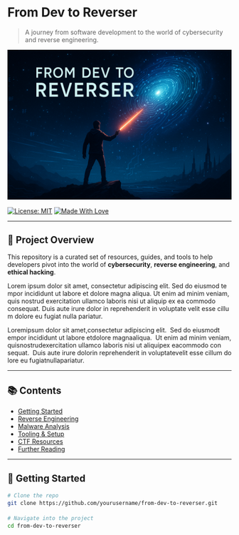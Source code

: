 # From Dev to Reverser

> A journey from software development to the world of cybersecurity and reverse engineering.

![Banner](./banner.png) <!-- Replace with your actual image path -->

[![License: MIT](https://img.shields.io/badge/License-MIT-blue.svg)](LICENSE)
[![Made With Love](https://img.shields.io/badge/Made%20with-%F0%9F%92%96-red.svg)](#)

---

## 🧭 Project Overview

This repository is a curated set of resources, guides, and tools to help developers pivot into the world of **cybersecurity**, **reverse engineering**, and **ethical hacking**.

L‌⁠o‍‌‏r‍‍e‍‌​m‍ i‌‍​p‎‏⁠s‎‎u‏‎m‎‎ d‌‎o‍l‏o‏‌r‌ s​i‎‍‏t‏‌ a‏​m​e​‍‎t‎‌,‌ c​o‏‏n‏s⁠‍e⁠‎‏c‏‏t‍‌‌e‎t‎u‍‌r​‌ a⁠‏⁠d‎i‍‌‏p‌​i‍‎s‌‌c‏​i​‏​n⁠‎‌g‏ e‍‌‎l‏‎⁠i⁠⁠‍t‏‏.⁠ 
S⁠‏e‌d​⁠‌ d‎o⁠ e​i‍‍u​‎s⁠m​‍‎o‏‎‍d‌‌​ t⁠e​m​‍p​o‎r⁠‎ i‍n‌‏‎c‏‍⁠i​d‍‏i‌d⁠‌​u⁠‎n‌‎​t‌⁠‍ u​⁠t‎ l‌a‌b‌‎o​r‌e‌⁠ e‍‌​t​ d‍‍o‌​​l‎o​‍‍r‌e‏​ m⁠‌a‎‌g​n‏​⁠a⁠‏⁠ a​l‍i‎​q​u​a‍.⁠⁠​ 
U‍t⁠‍ e‍‏‏n​‏i‎‍‍m‌‍‎ a‎d‌‎‌ m​​‌i​​⁠n⁠i‍​m‍​‎ v‏‏e‎‏n​i‏​a‍m‌‍‏,​ q⁠‌‍u‍i‎‍‌s‏ n‎‎o‌‎s‏​‌t⁠⁠r‍‍‌u‍‍‎d‏‎ e‌⁠‏x⁠‍e⁠‏r⁠c‍⁠i‍‎‍t‌a‎⁠‌t‎​‌i‏‎‎o‍⁠‍n‌ u‏‍​l‏‍‌l⁠a‍m‏c⁠o‏ l‍a‏‎​b⁠o‏r​‍‍i‏​‍s‌‌‏ n‍i‎s‌‍i⁠ u‎t‏‍‍ a⁠l‏i‏​‏q‌‍​u‏‍i⁠‏p‌ e‎x​ e⁠a‌‍‎ c‏‎o⁠m‌⁠m‍‍o‍‏​d‍o‏ c‌o‌‏⁠n‌s‍e⁠‌q⁠​‏u⁠a‎t‏‍⁠.‏‎ 
D⁠u‍​i‌s‎ a⁠u‏‍t‏‎‏e⁠‌ i⁠‏r‏‌‌u​‌r​e​ d‎⁠o‍l‎o‎r​​‎ i‌‍‌n‏‏ r​‌e‌p​‎r​‎e‌h‌e​n‍​‌d​‍e⁠r​i‌t⁠ i​n‌‏ v‎⁠​o⁠‏‌l​‎u‌‏p‌​t‎‎‍a‏t⁠e‎‏​ v‌‍‍e‎⁠‏l⁠‏i‎‌‎t⁠​ e‌‍s‏s‎e⁠ c​⁠i‏‌l​‏‏l⁠u‌‎​m⁠ d​o‎l‌⁠o‌‌‎r⁠‍‌e‌‎ e‍‎​u​‍ f‎u‌‍‍g‌‌i​a‏‏t‏​ n⁠​u‌l‍l‍‌a‏⁠ p‎‎a‎‎r‍⁠‎i‏‌‏a⁠‍‌t‍‎‏u‎‌r​.‌⁠‌


<span>L‍​⁠</span><span>o‌‎​</span><span>r​⁠⁠</span><span>e‌‏</span><span>m‎​​</span><span> ‎‍</span><span>i‏⁠</span><span>p​​⁠</span><span>s‌⁠​</span><span>u⁠‌‍‎</span><span>m​​‌</span><span> ‎​‏⁠</span><span>d​‏‌‎</span><span>o⁠⁠⁠‎</span><span>l‏⁠</span><span>o⁠​</span><span>r‏‍‌‍</span><span> ‎‏​‍</span><span>s‏‎‎‌</span><span>i‍‎‎‍</span><span>t‎‎</span><span> ‌‎⁠</span><span>a⁠‌⁠‎</span><span>m‎‎⁠‏</span><span>e‎‌‏</span><span>t​‎‏‌</span><span>,⁠​</span><span> ⁠​‍</span><span>c‎‌​</span><span>o‌​‏‌</span><span>n‍‎</span><span>s‌⁠⁠‌</span><span>e​‍</span><span>c​‍</span><span>t‌​</span><span>e‎‏​​</span><span>t‍‌</span><span>u‏‌</span><span>r‎⁠‏‍</span><span> ‍‌‎</span><span>a‍‌⁠</span><span>d⁠​</span><span>i‍‌‌</span><span>p⁠‌</span><span>i⁠‏</span><span>s‍⁠</span><span>c⁠​</span><span>i‏​⁠‍</span><span>n​​</span><span>g​‌‎</span><span> ‍‌⁠‎</span><span>e‌‍</span><span>l‏‍⁠</span><span>i⁠‎‏‍</span><span>t‍‎⁠</span><span>.​​‍‌</span><span> ⁠‌</span><span>
‎​‍</span><span>S‎​‏‌</span><span>e‎‏‍</span><span>d‍⁠‍‍</span><span> ‏‎‌⁠</span><span>d‍⁠‍​</span><span>o‌‍‏⁠</span><span> ‌‌⁠‏</span><span>e‏​</span><span>i⁠​⁠</span><span>u‍‌</span><span>s‎​</span><span>m⁠‌​</span><span>o‎‎‏‍</span><span>d⁠‎⁠​</span><span> ‌‍‍</span><span>t‍‏⁠​</span><span>e‌‎</span><span>m‏⁠</span><span>p⁠​⁠‎</span><span>o‎‌​‎</span><span>r‌‏‎</span><span> ‏​</span><span>i‍‌‎‏</span><span>n‌‍‍</span><span>c‎⁠‎</span><span>i‌‏⁠‏</span><span>d‍‎​⁠</span><span>i‎​‏‏</span><span>d‌‎‏‏</span><span>u‌⁠‎</span><span>n‎‏</span><span>t​​‍</span><span> ‌‎</span><span>u⁠‌</span><span>t‎‌‌⁠</span><span> ⁠‏‍​</span><span>l​‌‌​</span><span>a‍⁠‌</span><span>b⁠‌‏‏</span><span>o⁠⁠</span><span>r‌‌‏</span><span>e⁠‍</span><span> ‍‍</span><span>e‌⁠</span><span>t‏​</span><span> ​​​</span><span>d​‍‏‍</span><span>o‏​​‍</span><span>l‍‎⁠‍</span><span>o‎‍</span><span>r​‎⁠</span><span>e‎‌⁠</span><span> ‍‏‍</span><span>m‏‎</span><span>a‌⁠‌⁠</span><span>g‎​‌‍</span><span>n‍​‍⁠</span><span>a‍​</span><span> ‌​</span><span>a‎‍</span><span>l‏​‎‍</span><span>i‏‍⁠</span><span>q​​⁠‌</span><span>u‎‍‎⁠</span><span>a⁠‏‌​</span><span>.‎‏‏</span><span> ⁠‎</span><span>
​⁠​⁠</span><span>U‎‍‌</span><span>⁠‏‌​⁠​​⁠​‏‎‎​⁠‌​‍‌​⁠⁠‏‍‎⁠‍​‏​‌‌​‍‌⁠‎‌‍‎‌‏‏‏‏‍‌‎‎​‏‌‎‎⁠⁠​​‌‌⁠‎‌​‌‌‏‏​​‏⁠​​​‍‎​‏​‏‌‏‌⁠‌‍⁠‍​‍‍‎​‎‌‎‏​‎‏⁠⁠‎​​‌​‌⁠‏⁠‎​‎‎​‌‎‏‌​‍‍​⁠‏‎​⁠‎⁠⁠‎‏‌‍‍​‎⁠‏‍‌‌‏‌‎‏‎‍‍​​‏​​‎⁠‍​‌</span><span>t‍‎‏‍</span><span> ⁠‏</span><span>e‏‌‏</span><span>n‍​‎</span><span>i‎​‎⁠</span><span>m​‏‏</span><span> ‍‌​</span><span>a‌‎‎‎</span><span>d​‎‌</span><span> ‍‌</span><span>m‏​</span><span>i⁠‍‎</span><span>n⁠‌⁠‏</span><span>i‌​</span><span>m⁠‌‍</span><span> ⁠‌‏</span><span>v‎‌‍</span><span>e⁠‎‍‍</span><span>n⁠‍​</span><span>i‍‍</span><span>a‏‎</span><span>m​‌</span><span>,‏‏⁠‏</span><span> ‎‌⁠‍</span><span>q‎‏⁠‎</span><span>u‏‍‎</span><span>i‏‏‍</span><span>s‏​</span><span> ​‏​</span><span>n‌‏</span><span>o‎‍​⁠</span><span>s‍‎‎‏</span><span>t‍⁠</span><span>r‎‏</span><span>u‏‌⁠</span><span>d‎‍‏</span><span> ​‌‍​</span><span>e⁠‍‍​</span><span>x‎⁠‎‎</span><span>e⁠​⁠‎</span><span>r‎‍</span><span>c‎‍</span><span>i‏‌‏</span><span>t⁠‏​‍</span><span>a‎‏​</span><span>t‏‌​</span><span>i‌‍‍‎</span><span>o‏‎​‏</span><span>n​‌⁠‎</span><span> ‎‍‏</span><span>u‍‎</span><span>l‎‍</span><span>l‎‍⁠⁠</span><span>a‏⁠‌​</span><span>m‌‌​‏</span><span>c‍‌​‍</span><span>o​‍</span><span> ‎​‎</span><span>l‏‍​</span><span>a‏‏‏‍</span><span>b‏‏</span><span>o​‌‌​</span><span>r‌‍​</span><span>i‌‏​‏</span><span>s​⁠⁠‎</span><span> ‌‎</span><span>n‌‎‍‌</span><span>i⁠‏⁠</span><span>s​‌‌​</span><span>i​‍</span><span> ‌⁠</span><span>u‎‏​‏</span><span>t‎​⁠‍</span><span> ⁠‌‍</span><span>a‌⁠</span><span>l​‍⁠</span><span>i‍​‌​</span><span>q‌‎⁠‎</span><span>u⁠‏‏</span><span>i​​‏‏</span><span>p‌‍</span><span> ​​‌</span><span>e‍‍⁠​</span><span>x‎‌‏‌</span><span> ⁠‎</span><span>e​‎</span><span>a​​</span><span> ​‎‌‏</span><span>c‌‌‏</span><span>o​‌</span><span>m⁠‎‌</span><span>m‌‍⁠‌</span><span>o‎‏</span><span>d‏‌‌‌</span><span>o‍‎‏</span><span> ‏⁠</span><span>c⁠⁠</span><span>o⁠‍‍</span><span>n‎‎​</span><span>s‌​‌‍</span><span>e‍‎‎</span><span>q‏‎​‏</span><span>u⁠‏‏</span><span>a‍​​⁠</span><span>t​​⁠</span><span>.‎‏‎</span><span> ‏‏⁠⁠</span><span>
‍‍</span><span>D‏​​</span><span>u‌​‎</span><span>i‏‎</span><span>s‏‌</span><span> ⁠‏</span><span>a‏​</span><span>u‎​​‏</span><span>t‍‌‎</span><span>e​‎</span><span> ‌​</span><span>i​⁠‍​</span><span>r‎⁠</span><span>u⁠‏</span><span>r‌‎⁠</span><span>e‍⁠‌‎</span><span> ‍​</span><span>d‌‎</span><span>o​⁠</span><span>l‌‍‏⁠</span><span>o‎‍‏</span><span>r​​</span><span> ‎‎⁠⁠</span><span>i​‌</span><span>n‎⁠</span><span> ⁠​‎</span><span>r‏‌</span><span>e‎​​⁠</span><span>p​‌​</span><span>r‎‏⁠</span><span>e‏‍</span><span>h⁠‍</span><span>e‎⁠</span><span>n‍‏​</span><span>d‌​‏​</span><span>e‍‌⁠‍</span><span>r‎‍⁠‍</span><span>i​‏‍</span><span>t‍‎‎</span><span> ‏‏</span><span>i⁠‌‏‌</span><span>n‍‏‏‏</span><span> ‏‎‏‎</span><span>v‏‍</span><span>o​⁠</span><span>l‏‍‏‍</span><span>u‌‍⁠</span><span>p‍‌‏​</span><span>t‏‌⁠</span><span>a​⁠</span><span>t​​‍‎</span><span>e‌‌​</span><span> ‍‎‍‍</span><span>v‏‎​⁠</span><span>e‏‎‌​</span><span>l‍‌‌‎</span><span>i⁠‏</span><span>t‏‍‏</span><span> ‍‎</span><span>e​‏‌‎</span><span>s‌‎‎</span><span>s⁠‎</span><span>e‎‍‎‏</span><span> ‏‌​</span><span>c‏​</span><span>i⁠‏‎⁠</span><span>l‍‌⁠</span><span>l‍‍</span><span>u‍⁠‍⁠</span><span>m‍‏</span><span> ‏⁠​‌</span><span>d‎​</span><span>o‏​‏‍</span><span>l​​</span><span>o​​</span><span>r​​​‌</span><span>e‌⁠</span><span> ‎‌‌⁠</span><span>e‌‏‌⁠</span><span>u‌‍</span><span> ‌⁠‍‌</span><span>f‏‍​</span><span>u‏‎​</span><span>g‌⁠‏‎</span><span>i‎​‍</span><span>a‍⁠‏‏</span><span>t‌​‍</span><span> ​‍</span><span>n⁠‎‌‌</span><span>u‎‌‌​</span><span>l‍‌⁠‌</span><span>l‌​‌​</span><span>a‎​​</span><span> ⁠‏‎‌</span><span>p‏⁠‍​</span><span>a‎‎</span><span>r‎​</span><span>i​‍‍‌</span><span>a‍‎‌‎</span><span>t‎⁠​‌</span><span>u‌‌</span><span>r‌‍‍⁠</span><span>.⁠‌</span><span>
‎‎‎</span>


---

## 📚 Contents

- [Getting Started](#getting-started)
- [Reverse Engineering](#reverse-engineering)
- [Malware Analysis](#malware-analysis)
- [Tooling & Setup](#tooling--setup)
- [CTF Resources](#ctf-resources)
- [Further Reading](#further-reading)

---

## 🚀 Getting Started

```bash
# Clone the repo
git clone https://github.com/yourusername/from-dev-to-reverser.git

# Navigate into the project
cd from-dev-to-reverser
